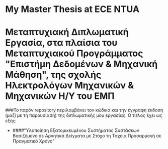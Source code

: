 # My Master Thesis at ECE NTUA
# Μεταπτυχιακή Διπλωματική Εργασία, στα πλαίσια του Μεταπτυχιακού Προγράμματος "Επιστήμη Δεδομένων & Μηχανική Μάθηση", της σχολής Ηλεκτρολόγων Μηχανικών & Μηχανικών Η/Υ του ΕΜΠ
###Το παρόν repository περιλαμβάνει τον κώδικα και την έγγραφη έκδοση (μαζί με τη παρουσίαση) της διπλωματικής μου εργασίας. Ο τίτλος έχει ως εξής:
- ####"Υλοποίηση Εξατομικευμένου Συστήματος Συστάσεων Βασιζόμενο σε Αρνητικά Δείγματα με Στόχο τη Ταχεία Προσαρμογή σε Πραγματικό Χρόνο"
